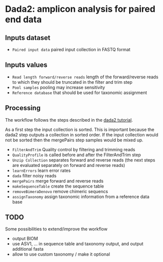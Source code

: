 # Dada2: amplicon analysis for paired end data

## Inputs dataset

- `Paired input data` paired input collection in FASTQ format

## Inputs values

- `Read length forward/reverse reads` length of the forward/reverse reads to which they should be truncated in the filter and trim step
- `Pool samples` pooling may increase sensitivity
- `Reference database` that should be used for taxonomic assignment

## Processing

The workflow follows the steps described in the [dada2 tutorial](https://benjjneb.github.io/dada2/tutorial.html).

As a first step the input collection is sorted. This is important because the dada2 step outputs
a collection in sorted order. If the input collection would not be sorted then the mergePairs step
samples would be mixed up.

- `FilterAndTrim` Quality control by filtering and trimming reads
- `QualityProfile` is called before and after the FilterAndTrim step
- `Unzip Collection` separates forward and reverse reads (the next steps are evaluated separately on forward and reverse reads)
- `learnErrors` learn error rates
- `dada` filter noisy reads
- `mergePairs` merge forward and reverse reads
- `makeSequenceTable` create the sequence table
- `removeBimeraDenovo` remove chimeric sequencs
- `assignTaxonomy` assign taxonomic information from a reference data base

## TODO

Some possibilities to extend/improve the workflow

- output BIOM
- use ASV1, ... in sequence table and taxonomy output, and output additional fasta
- allow to use custom taxonomy / make it optional
